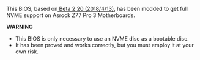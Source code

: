 This BIOS, based on[ Beta 2.20 (2018/4/13)](https://www.asrock.com/mb/intel/z77%20pro3/#BIOS " Beta 2.20 (2018/4/13)"), has been modded to get full NVME support on Asrock Z77 Pro 3 Motherboards.

**WARNING**
- This BIOS is only necessary to use an NVME disc as a bootable disc.
- It has been proved and works correctly, but you must employ it at your own risk.